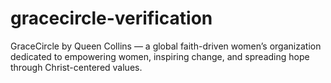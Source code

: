 # gracecircle-verification
GraceCircle by Queen Collins — a global faith-driven women’s organization dedicated to empowering women, inspiring change, and spreading hope through Christ-centered values.
